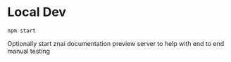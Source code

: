 # Local Dev

```
npm start
```

Optionally start znai documentation preview server to help with end to end manual testing  